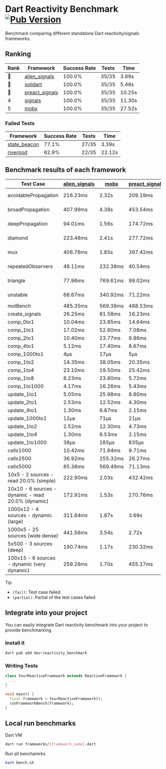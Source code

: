 # Dart Reactivity Benchmark [![Pub Version](https://img.shields.io/pub/v/reactivity_benchmark)](https://pub.dev/packages/reactivity_benchmark)

Benchmark comparing different standalone Dart reactivity/signals frameworks.

## Ranking

<!-- ranking start -->
| Rank | Framework | Success Rate | Tests | Time |
|------|-----------|--------------|-------|------|
| 🥇 | [alien_signals](https://github.com/medz/alien-signals-dart) | 100.0% | 35/35 | 3.89s |
| 🥈 | [solidart](https://github.com/nank1ro/solidart) | 100.0% | 35/35 | 5.48s |
| 🥉 | [preact_signals](https://pub.dev/packages/preact_signals) | 100.0% | 35/35 | 10.25s |
| 4 | [signals](https://github.com/rodydavis/signals.dart) | 100.0% | 35/35 | 11.30s |
| 5 | [mobx](https://github.com/mobxjs/mobx.dart) | 100.0% | 35/35 | 27.52s |

<!-- ranking end -->

### **Failed Tests**

<!-- fail start -->
| Framework | Success Rate | Tests | Time |
|-----------|--------------|-------|------|
| [state_beacon](https://github.com/jinyus/dart_beacon) | 77.1% | 27/35 | 3.39s |
| [riverpod](https://github.com/rrousselGit/riverpod) | 62.9% | 22/35 | 22.12s |

<!-- fail end -->

## Benchmark results of each framework

<!-- test-case start -->
| Test Case | [alien_signals](https://github.com/medz/alien-signals-dart) | [mobx](https://github.com/mobxjs/mobx.dart) | [preact_signals](https://pub.dev/packages/preact_signals) | [riverpod](https://github.com/rrousselGit/riverpod) | [signals](https://github.com/rodydavis/signals.dart) | [solidart](https://github.com/nank1ro/solidart) | [state_beacon](https://github.com/jinyus/dart_beacon) |
|---|---|---|---|---|---|---|---|
| avoidablePropagation | 216.23ms | 2.32s | 209.19ms | 1.34s | 204.95ms | 294.82ms | 171.65ms (fail) |
| broadPropagation | 407.99ms | 4.38s | 453.54ms | 78.56ms (fail) | 453.02ms | 532.42ms | 6.97ms (fail) |
| deepPropagation | 94.01ms | 1.56s | 174.72ms | 1.87s (fail) | 170.41ms | 179.19ms | 150.19ms (fail) |
| diamond | 223.48ms | 2.41s | 277.72ms | 2.56s (fail) | 279.58ms | 359.27ms | 199.14ms (fail) |
| mux | 406.76ms | 1.85s | 397.42ms | 587.80ms (fail) | 410.51ms | 447.79ms | 191.10ms (fail) |
| repeatedObservers | 48.11ms | 232.38ms | 40.54ms | 436.91ms (fail) | 44.91ms | 87.75ms | 53.45ms (fail) |
| triangle | 77.96ms | 769.61ms | 99.02ms | 831.73ms (fail) | 101.77ms | 115.76ms | 79.02ms (fail) |
| unstable | 66.67ms | 340.92ms | 71.22ms | 577.96ms (fail) | 79.52ms | 103.22ms | 337.68ms (fail) |
| molBench | 485.35ms | 569.38ms | 488.53ms | 11.02ms | 485.87ms | 500.06ms | 1.22ms |
| create_signals | 26.25ms | 81.58ms | 16.23ms | 23.94ms | 24.38ms | 47.45ms | 59.01ms |
| comp_0to1 | 10.04ms | 23.85ms | 14.64ms | 13.83ms | 11.41ms | 46.04ms | 52.84ms |
| comp_1to1 | 17.02ms | 52.60ms | 7.08ms | 26.73ms | 27.54ms | 40.05ms | 54.37ms |
| comp_2to1 | 10.40ms | 23.77ms | 9.86ms | 31.33ms | 9.11ms | 13.32ms | 35.84ms |
| comp_4to1 | 5.12ms | 17.40ms | 8.67ms | 12.30ms | 1.83ms | 14.50ms | 16.13ms |
| comp_1000to1 | 4μs | 17μs | 5μs | 5μs | 7μs | 29μs | 41μs |
| comp_1to2 | 14.35ms | 38.05ms | 20.35ms | 13.34ms | 16.11ms | 30.70ms | 44.76ms |
| comp_1to4 | 23.10ms | 19.50ms | 25.42ms | 21.49ms | 11.78ms | 31.19ms | 43.42ms |
| comp_1to8 | 8.23ms | 23.80ms | 5.72ms | 9.07ms | 7.87ms | 17.62ms | 42.44ms |
| comp_1to1000 | 4.17ms | 16.26ms | 5.43ms | 6.16ms | 4.16ms | 15.63ms | 38.48ms |
| update_1to1 | 5.05ms | 25.98ms | 8.80ms | 82.59ms | 9.01ms | 15.46ms | 5.96ms |
| update_2to1 | 2.53ms | 12.52ms | 4.30ms | 40.81ms | 4.53ms | 7.67ms | 2.97ms |
| update_4to1 | 1.30ms | 6.87ms | 2.15ms | 19.67ms | 2.20ms | 3.85ms | 1.54ms |
| update_1000to1 | 12μs | 71μs | 21μs | 167μs | 22μs | 38μs | 15μs |
| update_1to2 | 2.52ms | 12.30ms | 4.73ms | 44.37ms | 4.51ms | 7.69ms | 3.00ms |
| update_1to4 | 1.30ms | 6.53ms | 2.15ms | 20.32ms | 2.19ms | 3.84ms | 1.53ms |
| update_1to1000 | 38μs | 185μs | 835μs | 132μs | 71μs | 171μs | 377μs |
| cellx1000 | 10.42ms | 71.64ms | 9.71ms | N/A | 9.68ms | 11.64ms | 5.16ms |
| cellx2500 | 36.92ms | 255.32ms | 26.27ms | N/A | 31.01ms | 33.20ms | 23.69ms |
| cellx5000 | 85.38ms | 569.49ms | 71.13ms | N/A | 61.12ms | 76.79ms | 57.12ms |
| 10x5 - 2 sources - read 20.0% (simple) | 222.90ms | 2.03s | 432.42ms | 2.18s | 525.29ms | 370.90ms | 242.69ms |
| 10x10 - 6 sources - dynamic - read 20.0% (dynamic) | 172.91ms | 1.53s | 270.76ms | 1.46s (partial) | 279.29ms | 244.02ms | 198.06ms |
| 1000x12 - 4 sources - dynamic (large) | 311.84ms | 1.87s | 3.69s | 2.62s (partial) | 3.74s | 459.13ms | 337.16ms |
| 1000x5 - 25 sources (wide dense) | 441.56ms | 3.54s | 2.72s | 4.10s | 3.57s | 721.90ms | 476.27ms |
| 5x500 - 3 sources (deep) | 190.74ms | 1.17s | 230.32ms | 1.36s | 225.24ms | 266.90ms | 203.07ms |
| 100x15 - 6 sources - dynamic (very dynamic) | 259.26ms | 1.70s | 455.17ms | 1.76s (partial) | 489.55ms | 378.94ms | 257.23ms |

<!-- test-case end -->

> [!TIP]
> - `(fail)`: Test case failed
> - `(partial)`: Partial of the test cases failed

## Integrate into your project

You can easily integrate Dart reactivity benchmark into your project to provide benchmarking.

### Install it

```bash
dart pub add dev:reactivity_benchmark
```

### Writing Tests

```dart
class YourReactiveFramework extends ReactiveFramework {
  ...
}

void main() {
  final framework = YourReactiveFramework();
  runFrameworkBench(framework);
}
```

## Local run benchmarks

Dart VM
```bash
dart run frameworks/[framework_name].dart
```

Run all benchamrks
```bash
bash bench.sh
```
